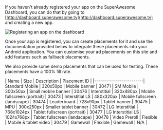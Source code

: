 If you haven't already registered your app on the SuperAwesome Dashboard, you can do that by going to [http://dashboard.superawesome.tv](http://dashboard.superawesome.tv) and creating a new app.

![](img/dashboard.png "Registering an app on the dashboard")

Once your app is registered, you can create placements for it and use the documentation provided below to integrate these placements into your Android application.
You can customise your ad placements on this site and add features such as fallback placements.

We also provide some demo placements that can be used for testing. These placements have a 100% fill rate.

| Name | Size | Description | Placement ID |
|-------------------------|
Standard Mobile | 320x50px | Mobile banner | 30471 |
SM Mobile | 300x50px | Small mobile banner | 30476 |
Interstitial | 320x480px | Mobile fullscreen (portrait) | 30473 |
Interstitial LS | 480x320px | Mobile fullscreen (landscape) | 30474 |
Leaderboard | 728x90px | Tablet banner | 30475 |
MPU | 300x250px | Smaller tablet banner | 30472 |
LG Interstitial | 768x1024px | Tablet fullscreen (portrait) | 30477 |
LG Interstitial LS | 1024x768px | Tablet fullscreen (landscape) | 30478 |
Video Preroll | Flexible | Mobile & tablet video | 30479 |
Gamewall | Flexible | Gamewall | N/A |